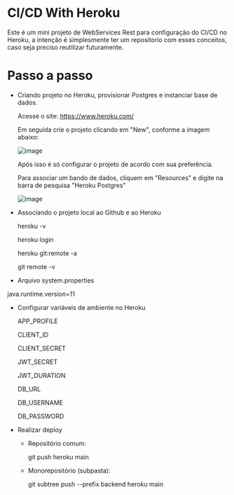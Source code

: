 # CI/CD With Heroku

Este é um mini projeto de WebServices Rest para configuração do CI/CD no Heroku, a intenção é simplesmente ter um repositorio com esses conceitos, caso seja preciso reutilizar futuramente.

# Passo a passo
- Criando projeto no Heroku, provisionar Postgres e instanciar base de dados.

  Acesse o site: https://www.heroku.com/

  Em seguida crie o projeto clicando em "New", conforme a imagem abaixo:

  ![image](https://user-images.githubusercontent.com/100853329/179603721-b9948560-eadb-4448-8584-34c96f232414.png)

  Após isso é só configurar o projeto de acordo com sua preferência.
  
  Para associar um bando de dados, cliquem em "Resources" e digite na barra de pesquisa "Heroku Postgres"
  
  ![image](https://user-images.githubusercontent.com/100853329/179604148-b84fcd9e-7532-429d-aad8-11c448f525d8.png)

- Associando o projeto local ao Github e ao Heroku

  heroku -v
  
  heroku login
  
  heroku git:remote -a <nome-do-app>

  git remote -v

- Arquivo system.properties

java.runtime.version=11

- Configurar variáveis de ambiente no Heroku

  APP_PROFILE

  CLIENT_ID

  CLIENT_SECRET

  JWT_SECRET

  JWT_DURATION

  DB_URL

  DB_USERNAME

  DB_PASSWORD

- Realizar deploy

  - Repositório comum:

    git push heroku main

  - Monorepositório (subpasta):

    git subtree push --prefix backend heroku main

